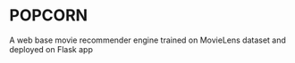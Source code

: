 # POPCORN
A web base movie recommender engine trained on MovieLens dataset and deployed on Flask app
